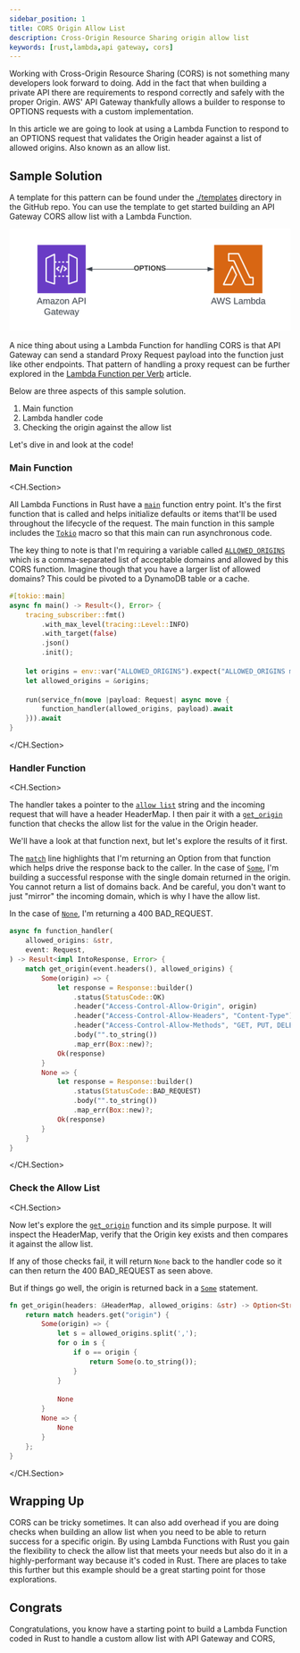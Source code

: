 ```yaml
---
sidebar_position: 1
title: CORS Origin Allow List
description: Cross-Origin Resource Sharing origin allow list
keywords: [rust,lambda,api gateway, cors]
---
```


Working with Cross-Origin Resource Sharing (CORS) is not something many developers look forward to doing.  Add in the fact that when building a private API there are requirements to respond correctly and safely with the proper Origin.  AWS' API Gateway thankfully allows a builder to response to OPTIONS requests with a custom implementation.  

In this article we are going to look at using a Lambda Function to respond to an OPTIONS request that validates the Origin header against a list of allowed origins.  Also known as an allow list.

## Sample Solution

A template for this pattern can be found under the [./templates](https://github.com/serverlessdevelopers/serverless-rust/tree/main/templates/patterns/api-patterns/cors-allow-list/) directory in the GitHub repo. You can use the template to get started building an API Gateway CORS allow list with a Lambda Function.

![API Gateway CORS](/img/patterns/api-patterns/CORS.png)

A nice thing about using a Lambda Function for handling CORS is that API Gateway can send a standard Proxy Request payload into the function just like other endpoints.  That pattern of handling a proxy request can be further explored in the [Lambda Function per Verb](cdk-cargo-lambda-lambda-per-verb-ddb.md) article.

Below are three aspects of this sample solution.

1.  Main function
2.  Lambda handler code
3.  Checking the origin against the allow list

Let's dive in and look at the code!

### Main Function

<CH.Section>

All Lambda Functions in Rust have a [`main`](focus://2) function entry point.  It's the first function that is called and helps initialize defaults or items that'll be used throughout the lifecycle of the request. The main function in this sample includes the [`Tokio`](focus://1) macro so that this main can run asynchronous code.

The key thing to note is that I'm requiring a variable called [`ALLOWED_ORIGINS`](focus://9[29:43]) which is a comma-separated list of acceptable domains and allowed by this CORS function.  Imagine though that you have a larger list of allowed domains?  This could be pivoted to a DynamoDB table or a cache.

```rust
#[tokio::main]
async fn main() -> Result<(), Error> {
    tracing_subscriber::fmt()
        .with_max_level(tracing::Level::INFO)
        .with_target(false)
        .json()
        .init();

    let origins = env::var("ALLOWED_ORIGINS").expect("ALLOWED_ORIGINS must be set");
    let allowed_origins = &origins;

    run(service_fn(move |payload: Request| async move {
        function_handler(allowed_origins, payload).await
    })).await
}
```
</CH.Section>

### Handler Function

<CH.Section>

The handler takes a pointer to the [`allow list`](focus://2) string and the incoming request that will have a header HeaderMap.  I then pair it with a [`get_origin`](focus://5[10:20]) function that checks the allow list for the value in the Origin header.

We'll have a look at that function next, but let's explore the results of it first.  

The [`match`](focus://5) line highlights that I'm returning an Option from that function which helps drive the response back to the caller.  In the case of [`Some`](focus://6), I'm building a successful response with the single domain returned in the origin.  You cannot return a list of domains back.  And be careful, you don't want to just "mirror" the incoming domain, which is why I have the allow list.

In the case of [`None`](focus://16), I'm returning a 400 BAD_REQUEST.

```rust
async fn function_handler(
    allowed_origins: &str,
    event: Request,
) -> Result<impl IntoResponse, Error> {
    match get_origin(event.headers(), allowed_origins) {
        Some(origin) => {
            let response = Response::builder()
                .status(StatusCode::OK)
                .header("Access-Control-Allow-Origin", origin)
                .header("Access-Control-Allow-Headers", "Content-Type")
                .header("Access-Control-Allow-Methods", "GET, PUT, DELETE, POST, OPTIONS, PATCH")
                .body("".to_string())
                .map_err(Box::new)?;
            Ok(response)
        }
        None => {
            let response = Response::builder()
                .status(StatusCode::BAD_REQUEST)
                .body("".to_string())
                .map_err(Box::new)?;
            Ok(response)
        }
    }
}
```

</CH.Section>

### Check the Allow List

<CH.Section>

Now let's explore the [`get_origin`](focus://1) function and its simple purpose.  It will inspect the HeaderMap, verify that the Origin key exists and then compares it against the allow list.

If any of those checks fail, it will return `None` back to the handler code so it can then return the 400 BAD_REQUEST as seen above.

But if things go well, the origin is returned back in a [`Some`](focus://7) statement.

```rust
fn get_origin(headers: &HeaderMap, allowed_origins: &str) -> Option<String> {
    return match headers.get("origin") {
        Some(origin) => {
            let s = allowed_origins.split(',');
            for o in s {
                if o == origin {
                    return Some(o.to_string());
                }
            }

            None
        }
        None => {
            None
        }
    };
}
```

</CH.Section>

## Wrapping Up

CORS can be tricky sometimes.  It can also add overhead if you are doing checks when building an allow list when you need to be able to return success for a specific origin.  By using Lambda Functions with Rust you gain the flexibility to check the allow list that meets your needs but also do it in a highly-performant way because it's coded in Rust.  There are places to take this further but this example should be a great starting point for those explorations.

## Congrats

Congratulations, you know have a starting point to build a Lambda Function coded in Rust to handle a custom allow list with API Gateway and CORS,
